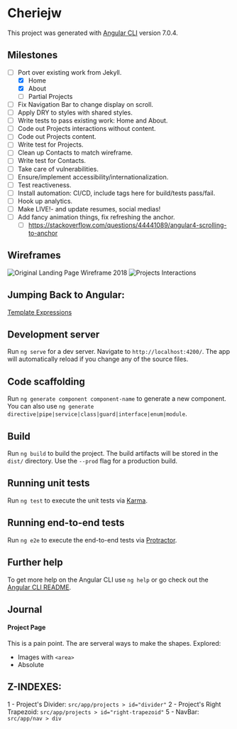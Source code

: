 # Cheriejw

This project was generated with [Angular CLI](https://github.com/angular/angular-cli) version 7.0.4.

## Milestones
- [ ] Port over existing work from Jekyll.
    - [x] Home
    - [x] About
    - [ ] Partial Projects
- [ ] Fix Navigation Bar to change display on scroll.
- [ ] Apply DRY to styles with shared styles.
- [ ] Write tests to pass existing work: Home and About.
- [ ] Code out Projects interactions without content.
- [ ] Code out Projects content.
- [ ] Write test for Projects.
- [ ] Clean up Contacts to match wireframe.
- [ ] Write test for Contacts.
- [ ] Take care of vulnerabilities.
- [ ] Ensure/implement accessibility/internationalization.
- [ ] Test reactiveness.
- [ ] Install automation: CI/CD, include tags here for build/tests pass/fail.
- [ ] Hook up analytics.
- [ ] Make LIVE!- and update resumes, social medias!
- [ ] Add fancy animation things, fix refreshing the anchor.
    - [ ] https://stackoverflow.com/questions/44441089/angular4-scrolling-to-anchor

## Wireframes
![Original Landing Page Wireframe 2018](https://raw.githubusercontent.com/cheriejw/cheriejw.github.io/master/landingpage.jpg)
![Projects Interactions](https://raw.githubusercontent.com/cheriejw/cheriejw.github.io/master/subjectproj.jpg)

## Jumping Back to Angular:
[Template Expressions](https://angular.io/guide/template-syntax)

## Development server
Run `ng serve` for a dev server. Navigate to `http://localhost:4200/`. The app will automatically reload if you change any of the source files.

## Code scaffolding
Run `ng generate component component-name` to generate a new component. You can also use `ng generate directive|pipe|service|class|guard|interface|enum|module`.

## Build
Run `ng build` to build the project. The build artifacts will be stored in the `dist/` directory. Use the `--prod` flag for a production build.

## Running unit tests
Run `ng test` to execute the unit tests via [Karma](https://karma-runner.github.io).

## Running end-to-end tests
Run `ng e2e` to execute the end-to-end tests via [Protractor](http://www.protractortest.org/).

## Further help
To get more help on the Angular CLI use `ng help` or go check out the [Angular CLI README](https://github.com/angular/angular-cli/blob/master/README.md).

## Journal
#### Project Page
This is a pain point. The are serveral ways to make the shapes. Explored:
- Images with `<area>`
- Absolute

## Z-INDEXES:
1 - Project's Divider: `src/app/projects > id="divider"`
2 - Project's Right Trapezoid: `src/app/projects > id="right-trapezoid"`
5 - NavBar: `src/app/nav > div`